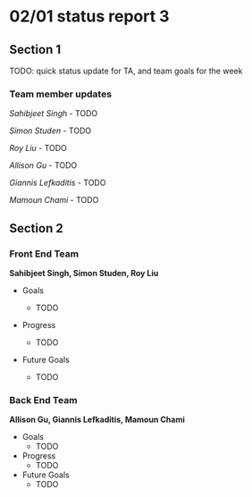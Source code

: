 # 02/01 status report 3

## Section 1
TODO: quick status update for TA, and team goals for the week

### Team member updates
*Sahibjeet Singh* - TODO  

*Simon Studen* - TODO  

*Roy Liu* -  TODO  

*Allison Gu* -  TODO  

*Giannis Lefkaditis* - TODO  

*Mamoun Chami* - TODO  


## Section 2

### Front End Team
**Sahibjeet Singh, Simon Studen, Roy Liu**
* Goals
  * TODO  


* Progress
  * TODO  

* Future Goals
  * TODO  
 
### Back End Team
**Allison Gu, Giannis Lefkaditis, Mamoun Chami**

* Goals   
  * TODO  
* Progress   
  * TODO  
* Future Goals   
  * TODO  

